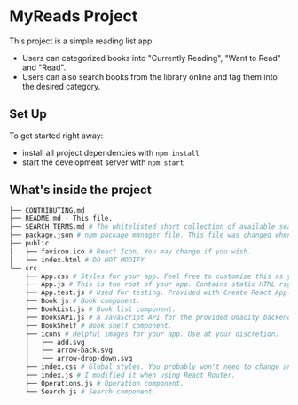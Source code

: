 # MyReads Project

This project is a simple reading list app.

- Users can categorized books into "Currently Reading", "Want to Read" and "Read".
- Users can also search books from the library online and tag them into the desired category.

## Set Up

To get started right away:

* install all project dependencies with `npm install`
* start the development server with `npm start`

## What's inside the project
```bash
├── CONTRIBUTING.md
├── README.md - This file.
├── SEARCH_TERMS.md # The whitelisted short collection of available search terms for you to use with your app.
├── package.json # npm package manager file. This file was changed when installing React Router.
├── public
│   ├── favicon.ico # React Icon, You may change if you wish.
│   └── index.html # DO NOT MODIFY
└── src
    ├── App.css # Styles for your app. Feel free to customize this as you desire.
    ├── App.js # This is the root of your app. Contains static HTML right now.
    ├── App.test.js # Used for testing. Provided with Create React App. Testing is encouraged, but not required.
    ├── Book.js # Book component.
    ├── BookList.js # Book list component.
    ├── BooksAPI.js # A JavaScript API for the provided Udacity backend. Instructions for the methods are below.
    ├── BookShelf # Book shelf component.
    ├── icons # Helpful images for your app. Use at your discretion.
    │   ├── add.svg
    │   ├── arrow-back.svg
    │   └── arrow-drop-down.svg
    ├── index.css # Global styles. You probably won't need to change anything here.
    ├── index.js # I modified it when using React Router.
    ├── Operations.js # Operation component.
    └── Search.js # Search component.

```
